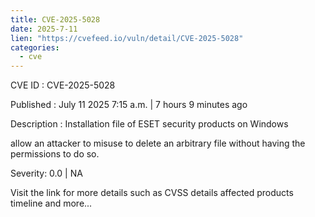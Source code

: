 ```yaml
--- 
title: CVE-2025-5028
date: 2025-7-11
lien: "https://cvefeed.io/vuln/detail/CVE-2025-5028"
categories:
  - cve
---
```


CVE ID : CVE-2025-5028

Published :  July 11
2025
7:15 a.m. | 7 hours
9 minutes ago

Description : Installation file of ESET security products on Windows 

allow an attacker to misuse to delete an arbitrary file without having the permissions to do so.

Severity: 0.0 | NA

Visit the link for more details
such as CVSS details
affected products
timeline
and more...
